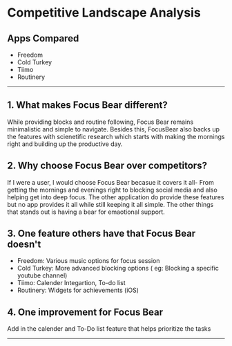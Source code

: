 # Competitive Landscape Analysis

## Apps Compared
- Freedom
- Cold Turkey
- Tiimo
- Routinery

---

## 1. What makes Focus Bear different?
While providing blocks and routine following, Focus Bear remains minimalistic and simple to navigate. Besides this, FocusBear also backs up the features with scienetific research which starts with making the mornings right and building up the productive day.
## 2. Why choose Focus Bear over competitors?
If I were a user, I would choose Focus Bear becasue it covers it all- From getting the mornings and evenings right to blocking social media and also helping get into deep focus. The other application do provide these features but no app provides it all while still keeping it all simple. The other things that stands out is having a bear for emaotional support. 
## 3. One feature others have that Focus Bear doesn't
- Freedom: Various music options for focus session 
- Cold Turkey: More advanced blocking options ( eg: Blocking a specific youtube channel)
- Tiimo: Calender Integartion, To-do list 
- Routinery: Widgets for achievements (iOS)
## 4. One improvement for Focus Bear
Add in the calender and To-Do list feature that helps prioritize the tasks

---
